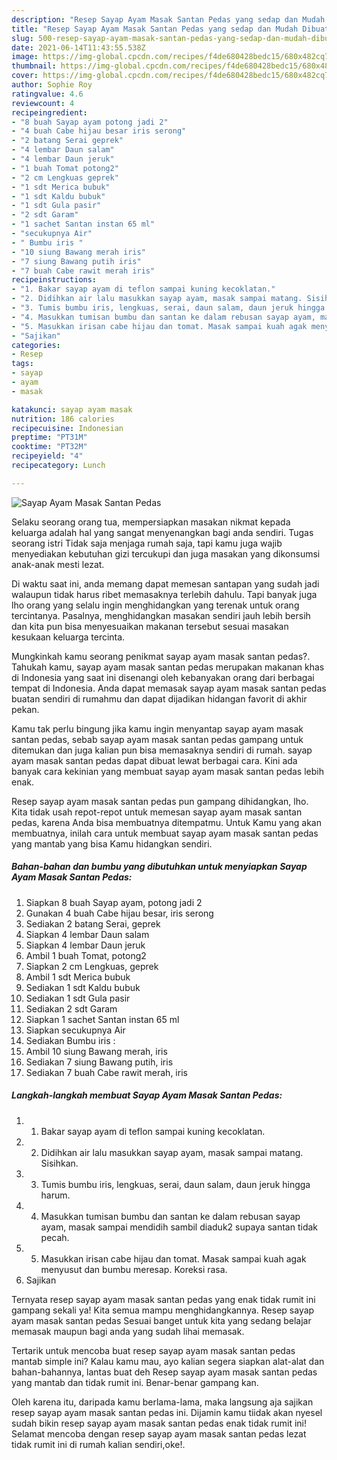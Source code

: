 ```yaml
---
description: "Resep Sayap Ayam Masak Santan Pedas yang sedap dan Mudah Dibuat"
title: "Resep Sayap Ayam Masak Santan Pedas yang sedap dan Mudah Dibuat"
slug: 500-resep-sayap-ayam-masak-santan-pedas-yang-sedap-dan-mudah-dibuat
date: 2021-06-14T11:43:55.538Z
image: https://img-global.cpcdn.com/recipes/f4de680428bedc15/680x482cq70/sayap-ayam-masak-santan-pedas-foto-resep-utama.jpg
thumbnail: https://img-global.cpcdn.com/recipes/f4de680428bedc15/680x482cq70/sayap-ayam-masak-santan-pedas-foto-resep-utama.jpg
cover: https://img-global.cpcdn.com/recipes/f4de680428bedc15/680x482cq70/sayap-ayam-masak-santan-pedas-foto-resep-utama.jpg
author: Sophie Roy
ratingvalue: 4.6
reviewcount: 4
recipeingredient:
- "8 buah Sayap ayam potong jadi 2"
- "4 buah Cabe hijau besar iris serong"
- "2 batang Serai geprek"
- "4 lembar Daun salam"
- "4 lembar Daun jeruk"
- "1 buah Tomat potong2"
- "2 cm Lengkuas geprek"
- "1 sdt Merica bubuk"
- "1 sdt Kaldu bubuk"
- "1 sdt Gula pasir"
- "2 sdt Garam"
- "1 sachet Santan instan 65 ml"
- "secukupnya Air"
- " Bumbu iris "
- "10 siung Bawang merah iris"
- "7 siung Bawang putih iris"
- "7 buah Cabe rawit merah iris"
recipeinstructions:
- "1. Bakar sayap ayam di teflon sampai kuning kecoklatan."
- "2. Didihkan air lalu masukkan sayap ayam, masak sampai matang. Sisihkan."
- "3. Tumis bumbu iris, lengkuas, serai, daun salam, daun jeruk hingga harum."
- "4. Masukkan tumisan bumbu dan santan ke dalam rebusan sayap ayam, masak sampai mendidih sambil diaduk2 supaya santan tidak pecah."
- "5. Masukkan irisan cabe hijau dan tomat. Masak sampai kuah agak menyusut dan bumbu meresap. Koreksi rasa."
- "Sajikan"
categories:
- Resep
tags:
- sayap
- ayam
- masak

katakunci: sayap ayam masak 
nutrition: 186 calories
recipecuisine: Indonesian
preptime: "PT31M"
cooktime: "PT32M"
recipeyield: "4"
recipecategory: Lunch

---
```



![Sayap Ayam Masak Santan Pedas](https://img-global.cpcdn.com/recipes/f4de680428bedc15/680x482cq70/sayap-ayam-masak-santan-pedas-foto-resep-utama.jpg)

Selaku seorang orang tua, mempersiapkan masakan nikmat kepada keluarga adalah hal yang sangat menyenangkan bagi anda sendiri. Tugas seorang istri Tidak saja menjaga rumah saja, tapi kamu juga wajib menyediakan kebutuhan gizi tercukupi dan juga masakan yang dikonsumsi anak-anak mesti lezat.

Di waktu  saat ini, anda memang dapat memesan santapan yang sudah jadi walaupun tidak harus ribet memasaknya terlebih dahulu. Tapi banyak juga lho orang yang selalu ingin menghidangkan yang terenak untuk orang tercintanya. Pasalnya, menghidangkan masakan sendiri jauh lebih bersih dan kita pun bisa menyesuaikan makanan tersebut sesuai masakan kesukaan keluarga tercinta. 



Mungkinkah kamu seorang penikmat sayap ayam masak santan pedas?. Tahukah kamu, sayap ayam masak santan pedas merupakan makanan khas di Indonesia yang saat ini disenangi oleh kebanyakan orang dari berbagai tempat di Indonesia. Anda dapat memasak sayap ayam masak santan pedas buatan sendiri di rumahmu dan dapat dijadikan hidangan favorit di akhir pekan.

Kamu tak perlu bingung jika kamu ingin menyantap sayap ayam masak santan pedas, sebab sayap ayam masak santan pedas gampang untuk ditemukan dan juga kalian pun bisa memasaknya sendiri di rumah. sayap ayam masak santan pedas dapat dibuat lewat berbagai cara. Kini ada banyak cara kekinian yang membuat sayap ayam masak santan pedas lebih enak.

Resep sayap ayam masak santan pedas pun gampang dihidangkan, lho. Kita tidak usah repot-repot untuk memesan sayap ayam masak santan pedas, karena Anda bisa membuatnya ditempatmu. Untuk Kamu yang akan membuatnya, inilah cara untuk membuat sayap ayam masak santan pedas yang mantab yang bisa Kamu hidangkan sendiri.

<!--inarticleads1-->

##### Bahan-bahan dan bumbu yang dibutuhkan untuk menyiapkan Sayap Ayam Masak Santan Pedas:

1. Siapkan 8 buah Sayap ayam, potong jadi 2
1. Gunakan 4 buah Cabe hijau besar, iris serong
1. Sediakan 2 batang Serai, geprek
1. Siapkan 4 lembar Daun salam
1. Siapkan 4 lembar Daun jeruk
1. Ambil 1 buah Tomat, potong2
1. Siapkan 2 cm Lengkuas, geprek
1. Ambil 1 sdt Merica bubuk
1. Sediakan 1 sdt Kaldu bubuk
1. Sediakan 1 sdt Gula pasir
1. Sediakan 2 sdt Garam
1. Siapkan 1 sachet Santan instan 65 ml
1. Siapkan secukupnya Air
1. Sediakan  Bumbu iris :
1. Ambil 10 siung Bawang merah, iris
1. Sediakan 7 siung Bawang putih, iris
1. Sediakan 7 buah Cabe rawit merah, iris




<!--inarticleads2-->

##### Langkah-langkah membuat Sayap Ayam Masak Santan Pedas:

1. 1. Bakar sayap ayam di teflon sampai kuning kecoklatan.
1. 2. Didihkan air lalu masukkan sayap ayam, masak sampai matang. Sisihkan.
1. 3. Tumis bumbu iris, lengkuas, serai, daun salam, daun jeruk hingga harum.
1. 4. Masukkan tumisan bumbu dan santan ke dalam rebusan sayap ayam, masak sampai mendidih sambil diaduk2 supaya santan tidak pecah.
1. 5. Masukkan irisan cabe hijau dan tomat. Masak sampai kuah agak menyusut dan bumbu meresap. Koreksi rasa.
1. Sajikan




Ternyata resep sayap ayam masak santan pedas yang enak tidak rumit ini gampang sekali ya! Kita semua mampu menghidangkannya. Resep sayap ayam masak santan pedas Sesuai banget untuk kita yang sedang belajar memasak maupun bagi anda yang sudah lihai memasak.

Tertarik untuk mencoba buat resep sayap ayam masak santan pedas mantab simple ini? Kalau kamu mau, ayo kalian segera siapkan alat-alat dan bahan-bahannya, lantas buat deh Resep sayap ayam masak santan pedas yang mantab dan tidak rumit ini. Benar-benar gampang kan. 

Oleh karena itu, daripada kamu berlama-lama, maka langsung aja sajikan resep sayap ayam masak santan pedas ini. Dijamin kamu tiidak akan nyesel sudah bikin resep sayap ayam masak santan pedas enak tidak rumit ini! Selamat mencoba dengan resep sayap ayam masak santan pedas lezat tidak rumit ini di rumah kalian sendiri,oke!.

